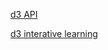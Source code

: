 [d3 API](https://github.com/mbostock/d3/wiki/API-Reference)

[d3 interative learning](http://alignedleft.com/projects/2014/easy-as-pi/)